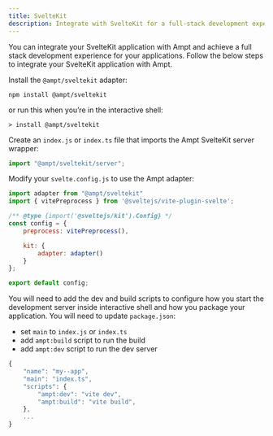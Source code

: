 ```yaml
---
title: SvelteKit
description: Integrate with SvelteKit for a full-stack development experience.
---
```


You can integrate your SvelteKit application with Ampt and achieve a full stack development experience for your applications. Follow the below steps to integrate your SvelteKit application with Ampt.

Install the `@ampt/sveltekit` adapter:

```terminal title=Terminal
npm install @ampt/sveltekit
```

or run this when you’re in the interactive shell:

```terminal title=Terminal
> install @ampt/sveltekit
```

Create an `index.js` or `index.ts` file that imports the Ampt SvelteKit server wrapper:

```javascript header=false
import "@ampt/sveltekit/server";
```

Modify your `svelte.config.js` to use the Ampt adapter:

```javascript header=false
import adapter from "@ampt/sveltekit"
import { vitePreprocess } from '@sveltejs/vite-plugin-svelte';

/** @type {import('@sveltejs/kit').Config} */
const config = {
	preprocess: vitePreprocess(),

	kit: {
		adapter: adapter()
	}
};

export default config;
```

You will need to add the dev and build scripts to configure how you start the development server inside interactive shell and how you package your application. You will need to update `package.json`:

- set `main` to `index.js` or `index.ts`
- add `ampt:build` script to run the build
- add `ampt:dev` script to run the dev server

```javascript title=package.json, copy=false
{
	"name": "my--app",
	"main": "index.ts",
	"scripts": {
		"ampt:dev": "vite dev",
		"ampt:build": "vite build",
    },
    ...
}
```
